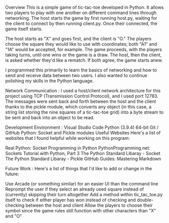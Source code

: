 Overview
This is a simple game of tic-tac-toe developed in Python. It allows two players to play with one another on different command lines through networking. The host starts the game by first running host.py, waiting for the client to connect by then running client.py. Once their connected, the game itself starts.

The host starts as "X" and goes first, and the client is "O." The players choose the square they would like to use with coordinates; both "A1" and "1A" would be accepted, for example. The game proceeds, with the players taking turns, until one wins or the game is a draw. The host, then the client, is asked whether they'd like a rematch. If both agree, the game starts anew.


I programmed this primarily to learn the basics of networking and how to send and receive data between two users. I also wanted to continue polishing my skills in the Python language.


Network Communication :
I used a host/client network architecture for this project using TCP (Transmission Control Protocol), and I used port 12783. The messages were sent back and forth between the host and the client thanks to the pickle module, which converts any object (in this case, a string list storing the nine squares of a tic-tac-toe grid) into a byte stream to be sent and back into an object to be read.

Development Environment :
Visual Studio Code
Python (3.9.4) 64-bit
Git / GitHub
Python: Socket and Pickle modules
Useful Websites
Here's a list of websites that I found helpful while working on this program:

Real Python: Socket Programming in Python
PythonProgramming.net: Sockets Tutorial with Python, Part 3
The Python Standard Libaray - Socket
The Python Standard Libaray - Pickle
GitHub Guides: Mastering Markdown


Future Work :
Here's a list of things that I'd like to add or change in the future:

Use Arcade (or something similar) for an easier UI than the command line
Reprompt the user if they select an already used square instead of (currently) skipping their turn altogether
Add a method within tic_tac_toe.py itself to check if either player has won instead of checking and double-checking between the host and client
Allow the players to choose their symbol since the game rules still function with other characters than "X" and "O"

